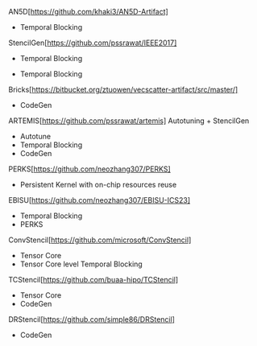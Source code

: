 AN5D[https://github.com/khaki3/AN5D-Artifact]
- Temporal Blocking

StencilGen[https://github.com/pssrawat/IEEE2017]
- Temporal Blocking

- Temporal Blocking 

Bricks[https://bitbucket.org/ztuowen/vecscatter-artifact/src/master/]
- CodeGen

ARTEMIS[https://github.com/pssrawat/artemis]
Autotuning + StencilGen
- Autotune
- Temporal Blocking
- CodeGen

PERKS[https://github.com/neozhang307/PERKS]
- Persistent Kernel with on-chip resources reuse
  
EBISU[https://github.com/neozhang307/EBISU-ICS23]
- Temporal Blocking
- PERKS

ConvStencil[https://github.com/microsoft/ConvStencil]
- Tensor Core
- Tensor Core level Temporal Blocking 

TCStencil[https://github.com/buaa-hipo/TCStencil]
- Tensor Core
- CodeGen

DRStencil[https://github.com/simple86/DRStencil]
- CodeGen
